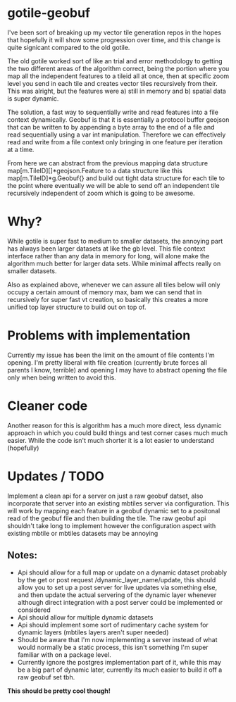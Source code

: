 # gotile-geobuf

I've been sort of breaking up my vector tile generation repos in the hopes that hopefully it will show some progression over time, and this change is quite signicant compared to the old gotile. 

The old gotile worked sort of like an trial and error methodology to getting the two different areas of the algorithm correct, being the portion where you map all the independent features to a tileid all at once, then at specific zoom level you send in each tile and creates vector tiles recursively from their. This was alright, but the features were a) still in memory and b) spatial data is super dynamic. 

The solution, a fast way to sequentially write and read features into a file context dynamically. Geobuf is that it is essentially a protocol buffer geojson that can be written to by appending a byte array to the end of a file and read sequentially using a var int manipulation. Therefore we can effectively read and write from a file context only bringing in one feature per iteration at a time. 

From here we can abstract from the previous mapping data structure map[m.TileID][]*geojson.Feature to a data structure like this map[m.TileID]*g.Geobuf{} and build out tight data structure for each tile to the point where eventually we will be able to send off an independent tile recursively independent of zoom which is going to be awesome. 

# Why?

While gotile is super fast to medium to smaller datasets, the annoying part has always been larger datasets at like the gb level. This file context interface rather than any data in memory for long, will alone make the algorithm much better for larger data sets. While minimal affects really on smaller datasets. 

Also as explained above, whenever we can assure all tiles below will only occupy a certain amount of memory max, bam we can send that in recursively for super fast vt creation, so basically this creates a more unified top layer structure to build out on top of. 

# Problems with implementation

Currently my issue has been the limit on the amount of file contents I'm opening. I'm pretty liberal with file creation (currently brute forces all parents I know, terrible) and opening I may have to abstract opening the file only when being written to avoid this. 

# Cleaner code 

Another reason for this is algorithm has a much more direct, less dynamic approach in which you could build things and test corner cases much much easier. While the code isn't much shorter it is a lot easier to understand (hopefully)

# Updates / TODO 

Implement a clean api for a server on just a raw geobuf datset, also incorporate that server into an existing mbtiles server via configuration. This will work by mapping each feature in a geobuf dynamic set to a positonal read of the geobuf file and then building the tile. The raw geobuf api shouldn't take long to implement however the configuration aspect with existing mbtile or mbtiles datasets may be annoying 

## Notes:
  * Api should allow for a full map or update on a dynamic dataset probably by the get or post request /dynamic_layer_name/update, this should allow you to set up a post server for live updates via something else, and then update the actual servering of the dynamic layer whenever although direct integration with a post server could be implemented or considered
  * Api should allow for multiple dynamic datasets 
  * Api should implement some sort of rudimentary cache system for dynamic layers (mbtiles layers aren't super needed)
  * Should be aware that I'm now implementing a server instead of what would normally be a static process, this isn't something I'm super familiar with on a package level. 
  * Currently ignore the postgres implementation part of it, while this may be a big part of dynamic later, currently its much easier to build it off a raw geobuf set tbh. 

**This should be pretty cool though!**
